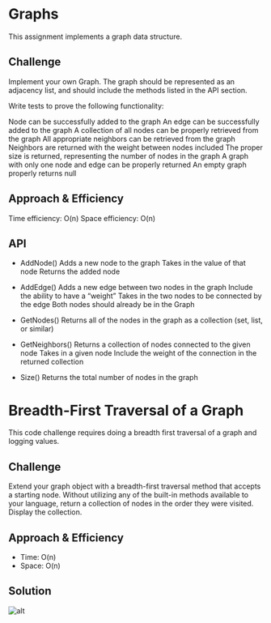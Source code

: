# Graphs
This assignment implements a graph data structure.

## Challenge
Implement your own Graph. The graph should be represented as an adjacency list, and should include the methods listed in the API section. 

Write tests to prove the following functionality:

Node can be successfully added to the graph
An edge can be successfully added to the graph
A collection of all nodes can be properly retrieved from the graph
All appropriate neighbors can be retrieved from the graph
Neighbors are returned with the weight between nodes included
The proper size is returned, representing the number of nodes in the graph
A graph with only one node and edge can be properly returned
An empty graph properly returns null

## Approach & Efficiency
Time efficiency: O(n)
Space efficiency: O(n)

## API
- AddNode()
Adds a new node to the graph
Takes in the value of that node
Returns the added node

- AddEdge()
Adds a new edge between two nodes in the graph
Include the ability to have a “weight”
Takes in the two nodes to be connected by the edge
Both nodes should already be in the Graph

- GetNodes()
Returns all of the nodes in the graph as a collection (set, list, or similar)

- GetNeighbors()
Returns a collection of nodes connected to the given node
Takes in a given node
Include the weight of the connection in the returned collection

- Size()
Returns the total number of nodes in the graph

# Breadth-First Traversal of a Graph
This code challenge requires doing a breadth first traversal of a graph and logging values.

## Challenge
Extend your graph object with a breadth-first traversal method that accepts a starting node. Without utilizing any of the built-in methods available to your language, return a collection of nodes in the order they were visited. Display the collection.

## Approach & Efficiency
- Time: O(n)
- Space: O(n)

## Solution
![alt]()